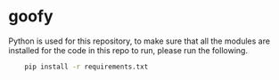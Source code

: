 # goofy

Python is used for this repository, to make sure that all the modules are installed for the code in this repo to run, please run the following.

```bash
	pip install -r requirements.txt
```